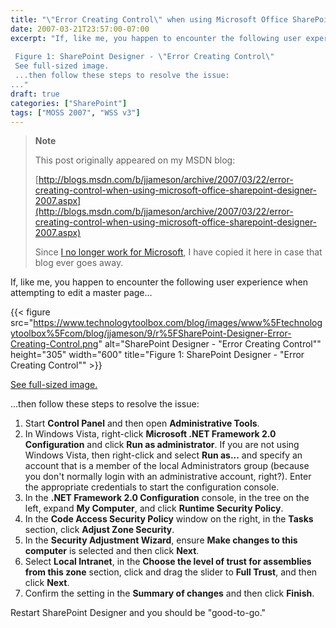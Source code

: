 ```yaml
---
title: "\"Error Creating Control\" when using Microsoft Office SharePoint Designer 2007"
date: 2007-03-21T23:57:00-07:00
excerpt: "If, like me, you happen to encounter the following user experience when attempting to edit a master page... 
 
 Figure 1: SharePoint Designer - \"Error Creating Control\" 
 See full-sized image. 
 ...then follow these steps to resolve the issue: 
..."
draft: true
categories: ["SharePoint"]
tags: ["MOSS 2007", "WSS v3"]
---
```


> **Note**
>
> This post originally appeared on my MSDN blog:
>
> [http://blogs.msdn.com/b/jjameson/archive/2007/03/22/error-creating-control-when-using-microsoft-office-sharepoint-designer-2007.aspx](http://blogs.msdn.com/b/jjameson/archive/2007/03/22/error-creating-control-when-using-microsoft-office-sharepoint-designer-2007.aspx)
>
> Since [I no longer work for Microsoft](/blog/jjameson/2011/09/02/last-day-with-microsoft), I have copied it here in case that blog                 ever goes away.

If, like me, you happen to encounter the following user experience when attempting         to edit a master page...

{{< figure
src="https://www.technologytoolbox.com/blog/images/www%5Ftechnologytoolbox%5Fcom/blog/jjameson/9/r%5FSharePoint-Designer-Error-Creating-Control.png"
alt="SharePoint Designer - \"Error Creating Control\""
height="305"    width="600"
title="Figure 1: SharePoint Designer - \"Error Creating Control\"" >}}

[See full-sized image.](/blog/images/www_technologytoolbox_com/blog/jjameson/9/o_SharePoint-Designer-Error-Creating-Control.png)

...then follow these steps to resolve the issue:

1. Start **Control Panel** and then open **Administrative Tools**.
2. In Windows Vista, right-click **Microsoft .NET Framework 2.0 Configuration**
   and click **Run as administrator**. If you are not using Windows Vista,
   then right-click and select **Run as...** and specify an account that
   is a member of the local Administrators group (because you don't normally login
   with an administrative account, right?). Enter the appropriate credentials to start
   the configuration console.
3. In the **.NET Framework 2.0 Configuration** console, in the tree on
   the left, expand **My Computer**, and click **Runtime Security Policy**.
4. In the **Code Access Security Policy** window on the right, in the
   **Tasks** section, click **Adjust Zone Security**.
5. In the **Security Adjustment Wizard**, ensure **Make changes
   to this computer** is selected and then click **Next**.
6. Select **Local Intranet**, in the **Choose the level of trust
   for assemblies from this zone** section, click and drag the slider to **Full Trust**, and then click **Next**.
7. Confirm the setting in the **Summary of changes** and then click **Finish**.

Restart SharePoint Designer and you should be "good-to-go."

